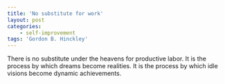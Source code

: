 ```yaml
---
title: 'No substitute for work'
layout: post
categories:
    - self-improvement
tags: 'Gordon B. Hinckley'
---
```


There is no substitute under the heavens for productive labor. It is the process by which dreams become realities. It is the process by which idle visions become dynamic achievements.